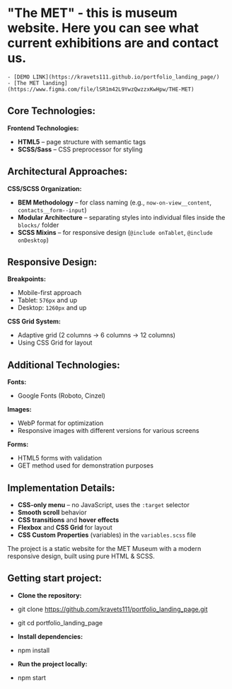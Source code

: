 # "The MET" - this is museum website. Here you can see what current exhibitions are and contact us.
    - [DEMO LINK](https://kravets111.github.io/portfolio_landing_page/)
    - [The MET landing](https://www.figma.com/file/lSR1m42L9YwzQwzzxKwHpw/THE-MET)

## Core Technologies:

**Frontend Technologies:**
* **HTML5** – page structure with semantic tags
* **SCSS/Sass** – CSS preprocessor for styling

## Architectural Approaches:

**CSS/SCSS Organization:**
* **BEM Methodology** – for class naming (e.g., `now-on-view__content`, `contacts__form--input`)
* **Modular Architecture** – separating styles into individual files inside the `blocks/` folder
* **SCSS Mixins** – for responsive design (`@include onTablet`, `@include onDesktop`)

## Responsive Design:

**Breakpoints:**
* Mobile-first approach
* Tablet: `576px` and up
* Desktop: `1260px` and up

**CSS Grid System:**
* Adaptive grid (2 columns → 6 columns → 12 columns)
* Using CSS Grid for layout

## Additional Technologies:

**Fonts:**
* Google Fonts (Roboto, Cinzel)

**Images:**
* WebP format for optimization
* Responsive images with different versions for various screens

**Forms:**
* HTML5 forms with validation
* GET method used for demonstration purposes

## Implementation Details:

* **CSS-only menu** – no JavaScript, uses the `:target` selector
* **Smooth scroll** behavior
* **CSS transitions** and **hover effects**
* **Flexbox** and **CSS Grid** for layout
* **CSS Custom Properties** (variables) in the `variables.scss` file

The project is a static website for the MET Museum with a modern responsive design, built using pure HTML & SCSS.


## Getting start project:

* **Clone the repository:**
* git clone https://github.com/kravets111/portfolio_landing_page.git
* git cd portfolio_landing_page

* **Install dependencies:**
* npm install

* **Run the project locally:**
* npm start


